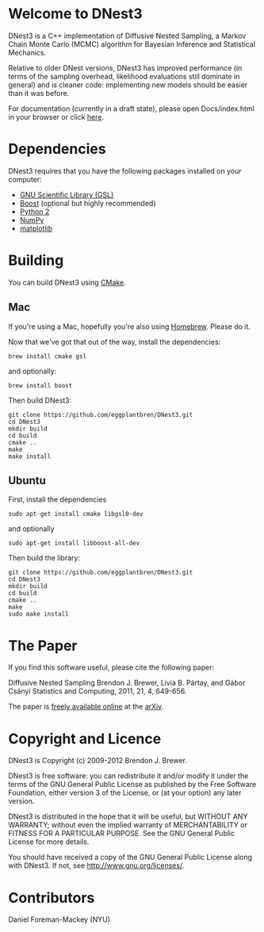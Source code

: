 Welcome to DNest3
=================

DNest3 is a C++ implementation of Diffusive Nested Sampling, a Markov Chain
Monte Carlo (MCMC) algorithm for Bayesian Inference and Statistical Mechanics.

Relative to older DNest versions, DNest3 has improved performance
(in terms of the sampling overhead, likelihood evaluations still dominate in
general) and is cleaner code: implementing new models should be easier than it
was before.

For documentation (currently in a draft state),
please open Docs/index.html in your browser or
click [here](http://eggplantbren.github.com/DNest3).

Dependencies
============

DNest3 requires that you have the following packages installed on your
computer:

* [GNU Scientific Library (GSL)](http://www.gnu.org/software/gsl/)
* [Boost](http://www.boost.org/) (optional but highly recommended)
* [Python 2](http://www.python.org/)
* [NumPy](http://numpy.scipy.org/)
* [matplotlib](http://matplotlib.sourceforge.net/)

Building
========

You can build DNest3 using [CMake](http://www.cmake.org/).

Mac
---

If you're using a Mac, hopefully you're also using
[Homebrew](http://mxcl.github.com/homebrew/). Please do it.

Now that we've got that out of the way, install the dependencies:


```
brew install cmake gsl
```

and optionally:

```
brew install boost
```

Then build DNest3:

```
git clone https://github.com/eggplantbren/DNest3.git
cd DNest3
mkdir build
cd build
cmake ..
make
make install
```

Ubuntu
------

First, install the dependencies

```
sudo apt-get install cmake libgsl0-dev
```

and optionally

```
sudo apt-get install libboost-all-dev
```

Then build the library:

```
git clone https://github.com/eggplantbren/DNest3.git
cd DNest3
mkdir build
cd build
cmake ..
make
sudo make install
```


The Paper
=========

If you find this software useful,
please cite the following paper:

Diffusive Nested Sampling
Brendon J. Brewer, Livia B. Pártay, and Gábor Csányi
Statistics and Computing, 2011, 21, 4, 649-656.

The paper is [freely available online](http://arxiv.org/abs/0912.2380) at
the [arXiv](http://www.arxiv.org/).

Copyright and Licence
=====================

DNest3 is Copyright (c) 2009-2012 Brendon J. Brewer.

DNest3 is free software: you can redistribute it and/or modify
it under the terms of the GNU General Public License as published by
the Free Software Foundation, either version 3 of the License, or
(at your option) any later version.

DNest3 is distributed in the hope that it will be useful,
but WITHOUT ANY WARRANTY; without even the implied warranty of
MERCHANTABILITY or FITNESS FOR A PARTICULAR PURPOSE. See the
GNU General Public License for more details.

You should have received a copy of the GNU General Public License
along with DNest3. If not, see <http://www.gnu.org/licenses/>.

Contributors
============

Daniel Foreman-Mackey (NYU)

